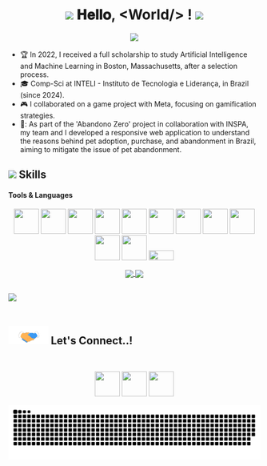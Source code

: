 <!-- Hello World Title -->
<h1 align="center">
  <a target="_blank">
    <img src="https://github.com/JayantGoel001/JayantGoel001/blob/master/GIF/Earth.gif" width="24px" style="max-width:100%;">
  </a>
  𝐇𝐞𝐥𝐥𝐨, &lt;World/&gt; !
  <a target="_blank">
    <img src="https://github.com/JayantGoel001/JayantGoel001/blob/master/GIF/Hi.gif" width="40px" />
  </a>
</h1>

<!-- Introducing myself -->
<p align="center">
  <a href="https://github.com/DenverCoder1/readme-typing-svg"><img src="https://readme-typing-svg.herokuapp.com?font=Time+New+Roman&color=cyan&size=25&center=true&vCenter=true&width=600&height=100&lines=I'm+Júlia+Lika+Ishikawa...;++;Self-taught+Front-End+Developer,;Computer+Science+Student,;CTF+Newbie,;Active+Learner;Love+to+learn+new+stuff!"></a>
</p>


- 🏆 In 2022, I received a full scholarship to study Artificial Intelligence and Machine Learning in Boston, Massachusetts, after a selection process.
- 🎓 Comp-Sci at INTELI - Instituto de Tecnologia e Liderança, in Brazil (since 2024).
- 🎮 I collaborated on a game project with Meta, focusing on gamification strategies.
- 🐾: As part of the 'Abandono Zero' project in collaboration with INSPA, my team and I developed a responsive web application to understand the reasons behind pet adoption, purchase, and abandonment in Brazil, aiming to mitigate the issue of pet abandonment.


## <img src="https://media2.giphy.com/media/QssGEmpkyEOhBCb7e1/giphy.gif?cid=ecf05e47a0n3gi1bfqntqmob8g9aid1oyj2wr3ds3mg700bl&rid=giphy.gif" width ="25"><b> Skills</b>

<h4>Tools & Languages</h2>
<p align="center">
  <img src="https://github.com/julia-lika/julia-lika/assets/159062938/89097b28-932f-466e-a5fb-6266dcb7b54b" width="50" height="50">
  <img src="https://github.com/julia-lika/julia-lika/assets/159062938/18002b47-e52f-44eb-b06c-0da207564f3d" width="50" height="50">
  <img src="https://github.com/julia-lika/julia-lika/assets/159062938/4fe963ff-9337-4c9f-a691-d66d342b5df9" width="50" height="50">
  <img src="https://github.com/julia-lika/julia-lika/assets/159062938/d8730e78-a181-4d7f-96c7-89460973f6bd" width="50" height="50">
  <img src="https://github.com/julia-lika/julia-lika/assets/159062938/cacb5e9f-84c8-47ac-ad10-48d4ff2bbd2b" width="50" height="50">
  <img src="https://github.com/julia-lika/julia-lika/assets/159062938/f7a1c6d1-5670-43c1-a6bd-194d0fb823d4" width="50" height="50">
  <img src="https://github.com/julia-lika/julia-lika/assets/159062938/c80e8519-14ff-4a79-bc7e-cae4c85ef863" width="50" height="50">
  <img src="https://github.com/julia-lika/julia-lika/assets/159062938/acb7ac76-6759-41e5-8207-e1b71568945f" width="50" height="50">
  <img src="https://github.com/julia-lika/julia-lika/assets/159062938/32f9e01c-0944-43f9-9647-e9ba5e22d3f4" width="50" height="50">
  <img src="https://github.com/julia-lika/julia-lika/assets/159062938/d14771eb-d677-4149-930b-4cd82f2939ba" width="50" height="50">
  <img src="https://cdn.phaser.io/images/logo/phaser-logo.svg" width="50" height="50">
  <img src="https://sailsjs.com/images/logos/sails-logo_dkBg_dkBlue.png" width="50" height="20">
</p>




<!-- Stats -->
<div align="center">
<a href="https://github.com/anuraghazra/github-readme-stats">
  <img height=200 align="center" src="https://github-readme-stats.vercel.app/api?username=julia-lika&show_icons=true&rank_icon=github&theme=tokyonight" />
</a>
<a href="https://github.com/anuraghazra/convoychat">
  <img height=200 align="center" src="https://github-readme-stats.vercel.app/api/top-langs?username=julia-lika&layout=compact&card_width=320&theme=tokyonight&card_width=320" />
</a>
</div>
<br>

<img src="https://user-images.githubusercontent.com/73097560/115834477-dbab4500-a447-11eb-908a-139a6edaec5c.gif"><br><br>

## <img src="https://github.com/0xAbdulKhalid/0xAbdulKhalid/raw/main/assets/mdImages/handshake.gif" width ="80"><b> Let's Connect..!</b>
<br>

<p align="center">
  <img src="https://github.com/julia-lika/julia-lika/assets/159062938/17e6acc8-e832-4ffd-9a2a-c6b3d8e6cb35" width="50" height="50">
  <img src="https://github.com/julia-lika/julia-lika/assets/159062938/5b010b14-2342-4c6f-8a17-af05722af263" width="50" height="50">
  <img src="https://github.com/julia-lika/julia-lika/assets/159062938/3056a7ce-f0d0-4fda-bf0c-c7300a14c670" width="50" height="50">
</p>


<div align="center"> 
<picture>
  <source media="(prefers-color-scheme: dark)" srcset="https://raw.githubusercontent.com/platane/platane/output/github-contribution-grid-snake-dark.svg">
  <source media="(prefers-color-scheme: light)" srcset="https://raw.githubusercontent.com/platane/platane/output/github-contribution-grid-snake.svg">
  <img alt="github contribution grid snake animation" src="https://raw.githubusercontent.com/platane/platane/output/github-contribution-grid-snake.svg">
</picture>
</div>
